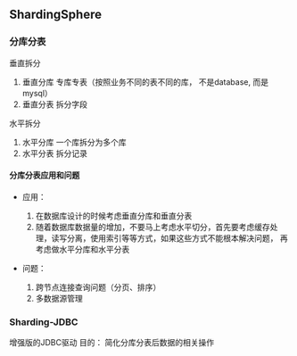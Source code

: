 ## ShardingSphere

### 分库分表

垂直拆分

1. 垂直分库       专库专表（按照业务不同的表不同的库， 不是database, 而是mysql）
2. 垂直分表       拆分字段 

水平拆分

1. 水平分库       一个库拆分为多个库
2. 水平分表       拆分记录


#### 分库分表应用和问题
* 应用：
    1. 在数据库设计的时候考虑垂直分库和垂直分表
    2. 随着数据库数据量的增加，不要马上考虑水平切分，首先要考虑缓存处理，读写分离，使用索引等等方式，如果这些方式不能根本解决问题，
    再考虑做水平分库和水平分表
    
* 问题：
    1. 跨节点连接查询问题（分页、排序）
    2. 多数据源管理
    
### Sharding-JDBC
增强版的JDBC驱动
目的： 简化分库分表后数据的相关操作





